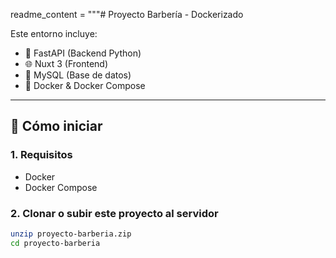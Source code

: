readme_content = """# Proyecto Barbería - Dockerizado

Este entorno incluye:

- 🧠 FastAPI (Backend Python)
- 🌐 Nuxt 3 (Frontend)
- 🐬 MySQL (Base de datos)
- 🐳 Docker & Docker Compose

---

## 🚀 Cómo iniciar

### 1. Requisitos

- Docker
- Docker Compose

### 2. Clonar o subir este proyecto al servidor

```bash
unzip proyecto-barberia.zip
cd proyecto-barberia
